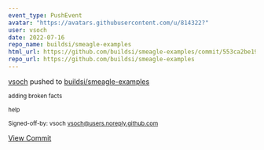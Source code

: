```yaml
---
event_type: PushEvent
avatar: "https://avatars.githubusercontent.com/u/814322?"
user: vsoch
date: 2022-07-16
repo_name: buildsi/smeagle-examples
html_url: https://github.com/buildsi/smeagle-examples/commit/553ca2be19199cd2df53f986b342260c07c67a5c
repo_url: https://github.com/buildsi/smeagle-examples
---
```


<a href='https://github.com/vsoch' target='_blank'>vsoch</a> pushed to <a href='https://github.com/buildsi/smeagle-examples' target='_blank'>buildsi/smeagle-examples</a>

<small>adding broken facts

help

Signed-off-by: vsoch <vsoch@users.noreply.github.com></small>

<a href='https://github.com/buildsi/smeagle-examples/commit/553ca2be19199cd2df53f986b342260c07c67a5c' target='_blank'>View Commit</a>